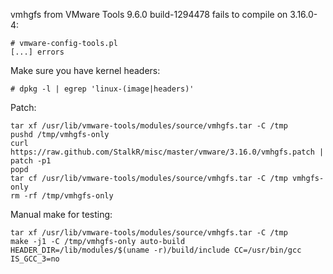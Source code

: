 vmhgfs from VMware Tools 9.6.0 build-1294478 fails to compile on 3.16.0-4:

    # vmware-config-tools.pl
    [...] errors


Make sure you have kernel headers:

    # dpkg -l | egrep 'linux-(image|headers)'

Patch:

    tar xf /usr/lib/vmware-tools/modules/source/vmhgfs.tar -C /tmp
    pushd /tmp/vmhgfs-only
    curl https://raw.github.com/StalkR/misc/master/vmware/3.16.0/vmhgfs.patch | patch -p1
    popd
    tar cf /usr/lib/vmware-tools/modules/source/vmhgfs.tar -C /tmp vmhgfs-only
    rm -rf /tmp/vmhgfs-only

Manual make for testing:

    tar xf /usr/lib/vmware-tools/modules/source/vmhgfs.tar -C /tmp
    make -j1 -C /tmp/vmhgfs-only auto-build HEADER_DIR=/lib/modules/$(uname -r)/build/include CC=/usr/bin/gcc IS_GCC_3=no
